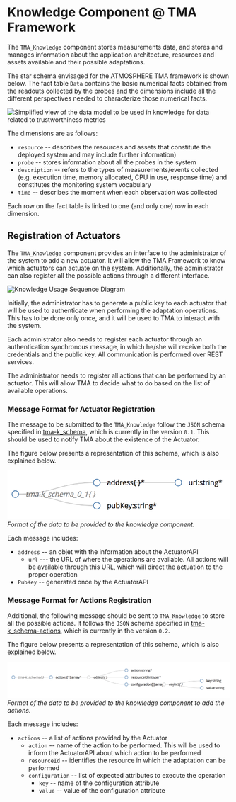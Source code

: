 # Knowledge Component @ TMA Framework

The `TMA_Knowledge` component stores measurements data, and stores and manages information about the application architecture, resources and assets available and their possible adaptations.

The star schema envisaged for the ATMOSPHERE TMA framework is shown below. The fact table `Data` contains the basic numerical facts obtained from the readouts collected by the probes and the dimensions include all the different perspectives needed to characterize those numerical facts. 

![Simplified view of the data model to be used in knowledge for data related to trustworthiness metrics](https://github.com/eubr-atmosphere/tma-framework/blob/master/architecture/diagrams/TMA-K_DataModel/TMAF-K_ConceptualDataModel_Measurements.jpg)

The dimensions are as follows: 

* `resource` -- describes the resources and assets that constitute the deployed system and may include further information)
* `probe` -- stores information about all the probes in the system
* `description` -- refers to the types of measurements/events collected (e.g. execution time, memory allocated, CPU in use, response time) and constitutes the monitoring system vocabulary
* `time` -- describes the moment when each observation was collected

Each row on the fact table is linked to one (and only one) row in each dimension.

## Registration of Actuators

The `TMA_Knowledge` component provides an interface to the administrator of the system to add a new actuator. It will allow the TMA Framework to know which actuators can actuate on the system. Additionally, the administrator can also register all the possible actions through a different interface.

![Knowledge Usage Sequence Diagram](https://github.com/eubr-atmosphere/tma-framework/blob/master/architecture/diagrams/TMA-E/TMA-E_Registration.jpg)

Initially, the administrator has to generate a public key to each actuator that will be used to authenticate when performing the adaptation operations. This has to be done only once, and it will be used to TMA to interact with the system.

Each administrator also needs to register each actuator through an authentication synchronous message, in which he/she will receive both the credentials and the public key. All communication is performed over REST services. 

The administrator needs to register all actions that can be performed by an actuator. This will allow TMA to decide what to do based on the list of available operations.

### Message Format for Actuator Registration

The message to be submitted to the `TMA_Knowledge` follow the `JSON` schema specified in [tma-k_schema](interface/atmosphere_tma-k_schema.json), which is currently in the version `0.1`. This should be used to notify TMA about the existence of the Actuator.

The figure below presents a representation of this schema, which is also explained below.

*![Knowledge Register Schema](interface/tma-k_register.png)Format of the data to be provided to the knowledge component.*

Each message includes:

* `address` -- an objet with the information about the ActuatorAPI
	* `url` --- the URL of where the operations are available. All actions will be available through this URL, which will direct the actuation to the proper operation
* `PubKey` -- generated once by the ActuatorAPI

### Message Format for Actions Registration

Additional, the following message should be sent to `TMA_Knowledge` to store all the possible actions. It follows the `JSON` schema specified in [tma-k_schema-actions](interface/atmosphere_tma-k_schema-actions.json), which is currently in the version `0.2`.

The figure below presents a representation of this schema, which is also explained below.

*![Knowledge Register Schema](interface/tma-k_actions.png)Format of the data to be provided to the knowledge component to add the actions.*

Each message includes:

* `actions` -- a list of actions provided by the Actuator
	* `action` -- name of the action to be performed. This will be used to inform the ActuatorAPI about which action to be performed
	* `resourceId` -- identifies the resource in which the adaptation can be performed
	* `configuration` -- list of expected attributes to execute the operation
		* `key` -- name of the configuration attribute
		* `value` -- value of the configuration attribute
